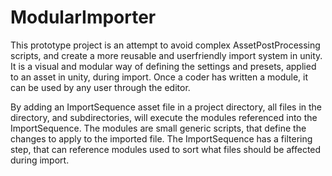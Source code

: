 # ModularImporter

This prototype project is an attempt to avoid complex AssetPostProcessing scripts, and create a more reusable and userfriendly import system in unity. It is a visual and modular way of defining the settings and presets, applied to an asset in unity, during import. Once a coder has written a module, it can be used by any user through the editor.

By adding an ImportSequence asset file in a project directory, all files in the directory, and subdirectories, will execute the modules referenced into the ImportSequence.
The modules are small generic scripts, that define the changes to apply to the imported file.
The ImportSequence has a filtering step, that can reference modules used to sort what files should be affected during import.
